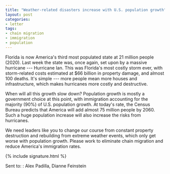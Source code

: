 ```yaml
---
title: "Weather-related disasters increase with U.S. population growth"
layout: post
categories:
- letter
tags:
- chain migration
- immigration
- population
---
```


Florida is now America's third most populated state at 21 million people (2020). Last week the state was, once again, set upon by a massive hurricane --- Hurricane Ian. This was Florida's most costly storm ever, with storm-related costs estimated at $66 billion in property damage, and almost 100 deaths. It's simple --- more people mean more houses and infrastructure, which makes hurricanes more costly and destructive.

When will all this growth slow down? Population growth is mostly a government choice at this point, with immigration accounting for the majority (90%) of U.S. population growth. At today's rate, the Census Bureau predicts that America will add almost 75 million people by 2060. Such a huge population increase will also increase the risks from hurricanes.

We need leaders like you to change our course from constant property destruction and rebuilding from extreme weather events, which only get worse with population growth. Please work to eliminate chain migration and reduce America's immigration rates.

{% include signature.html %}

Sent to:
: Alex Padilla, Dianne Feinstein
